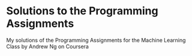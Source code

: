 # Solutions to the Programming Assignments
My solutions of the Programming Assignments for the Machine Learning Class by Andrew Ng on Coursera
